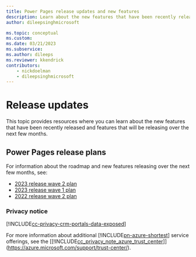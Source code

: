 ```yaml
---
title: Power Pages release updates and new features
description: Learn about the new features that have been recently released for Power Pages, and features that will be releasing over the next few months.
author: dileepsinghmicrosoft

ms.topic: conceptual
ms.custom: 
ms.date: 03/21/2023
ms.subservice: 
ms.author: dileeps
ms.reviewer: kkendrick
contributors:
    - nickdoelman
    - dileepsinghmicrosoft
---
```


# Release updates

This topic provides resources where you can learn about the new features that have been recently released and features that will be releasing over the next few months.

## Power Pages release plans

For information about the roadmap and new features releasing over the next few months, see:
- [2023 release wave 2 plan](/power-platform/release-plan/2023wave2/power-pages/)
- [2023 release wave 1 plan](/power-platform/release-plan/2023wave1/power-pages/)
- [2022 release wave 2 plan](/power-platform-release-plan/2022wave2/power-pages/)

### Privacy notice

[!INCLUDE[cc-privacy-crm-portals-data-exposed](includes/cc-privacy-crm-portals-data-exposed.md)]

For more information about additional [!INCLUDE[pn-azure-shortest](includes/pn-azure-shortest.md)] service offerings, see the [[!INCLUDE[cc_privacy_note_azure_trust_center](includes/cc_privacy_note_azure_trust_center.md)]](https://azure.microsoft.com/support/trust-center/).  

